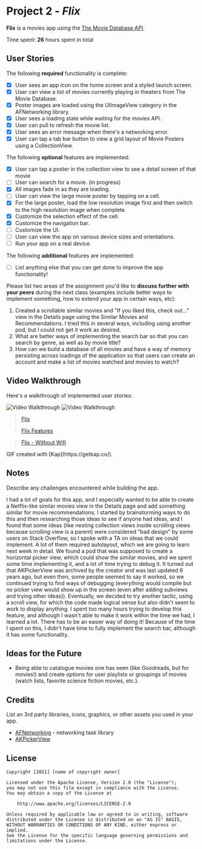 # Project 2 - *Flix*

**Flix** is a movies app using the [The Movie Database API](http://docs.themoviedb.apiary.io/#).

Time spent: **26** hours spent in total

## User Stories

The following **required** functionality is complete:

- [X] User sees an app icon on the home screen and a styled launch screen.
- [X] User can view a list of movies currently playing in theaters from The Movie Database.
- [X] Poster images are loaded using the UIImageView category in the AFNetworking library.
- [X] User sees a loading state while waiting for the movies API.
- [X] User can pull to refresh the movie list.
- [X] User sees an error message when there's a networking error.
- [X] User can tap a tab bar button to view a grid layout of Movie Posters using a CollectionView.

The following **optional** features are implemented:

- [X] User can tap a poster in the collection view to see a detail screen of that movie
- [ ] User can search for a movie. (in progress)
- [X] All images fade in as they are loading.
- [ ] User can view the large movie poster by tapping on a cell.
- [X] For the large poster, load the low resolution image first and then switch to the high resolution image when complete.
- [X] Customize the selection effect of the cell.
- [X] Customize the navigation bar.
- [ ] Customize the UI.
- [ ] User can view the app on various device sizes and orientations.
- [ ] Run your app on a real device.

The following **additional** features are implemented:

- [ ] List anything else that you can get done to improve the app functionality!

Please list two areas of the assignment you'd like to **discuss further with your peers** during the next class (examples include better ways to implement something, how to extend your app in certain ways, etc):

1. Created a scrollable similar movies and "If you liked this, check out..." view in the Details page using the Similar Movies and Recommendations. I tried this in several ways, including using another pod, but I could not get it work as desired.
2. What are better ways of implementing the search bar so that you can search by genre, as well as by movie title?
3. How can we build a database of all movies and have a way of memory persisting across loadings of the application so that users can create an account and make a list of movies watched and movies to watch?

## Video Walkthrough

Here's a walkthrough of implemented user stories:

<img src='http://g.recordit.co/cGmY98LexY.gif' title='Video Walkthrough' width='' alt='Video Walkthrough' />
<img src='http://g.recordit.co/ga7atNX9lU.gif' title='Video Walkthrough' width='' alt='Video Walkthrough' />
<blockquote lang="en"><a href="http://g.recordit.co/cGmY98LexY.gif">Flix</a></blockquote>
<blockquote lang="en"><a href="http://g.recordit.co/ga7atNX9lU.gif">Flix Features</a></blockquote>
<blockquote class="imgur-embed-pub" lang="en" data-id="a/APjGYm5"  ><a href="//imgur.com/a/APjGYm5">Flix - Without Wifi</a></blockquote>
GIF created with [Kap](https://getkap.co/).

## Notes

Describe any challenges encountered while building the app.

I had a lot of goals for this app, and I especially wanted to be able to create a Netflix-like similar movies view in the Details page and add something similar for movie recommendations. I started by brainstorming ways to do this and then researching those ideas to see if anyone had ideas, and I found that some ideas (like nesting collection views inside scrolling views because scrolling view is a parent) were considered "bad design" by some users on Stack Overflow, so I spoke with a TA on ideas that we could implement. A lot of them required autolayout, which we are going to learn next week in detail. We found a pod that was supposed to create a horizontal picker view, which could show the similar movies, and we spent some time implementing it, and a lot of time trying to debug it. It turned out that AKPickerView was archived by the creator and was last updated 6 years ago, but even then, some people seemed to say it worked, so we continued trying to find ways of debugging (everything would compile but no picker view would show up in the screen (even after adding subviews and trying other ideas)). Eventually, we decided to try another tactic, using a scroll view, for which the code made logical sense but also didn't seem to work to display anything. I spent too many hours trying to develop this feature, and although I wasn't able to make it work within the time we had, I learned a lot. There has to be an easier way of doing it! Because of the time I spent on this, I didn't have time to fully implement the search bar, although it has some functionality.

## Ideas for the Future

- Being able to catalogue movies one has seen (like Goodreads, but for movies!) and create options for user playlists or groupings of movies (watch lists, favorite science fiction movies, etc.).

## Credits

List an 3rd party libraries, icons, graphics, or other assets you used in your app.

- [AFNetworking](https://github.com/AFNetworking/AFNetworking) - networking task library
- [AKPickerView](https://github.com/akkyie/AKPickerView)

## License

    Copyright [2021] [name of copyright owner]

    Licensed under the Apache License, Version 2.0 (the "License");
    you may not use this file except in compliance with the License.
    You may obtain a copy of the License at

        http://www.apache.org/licenses/LICENSE-2.0

    Unless required by applicable law or agreed to in writing, software
    distributed under the License is distributed on an "AS IS" BASIS,
    WITHOUT WARRANTIES OR CONDITIONS OF ANY KIND, either express or implied.
    See the License for the specific language governing permissions and
    limitations under the License.
